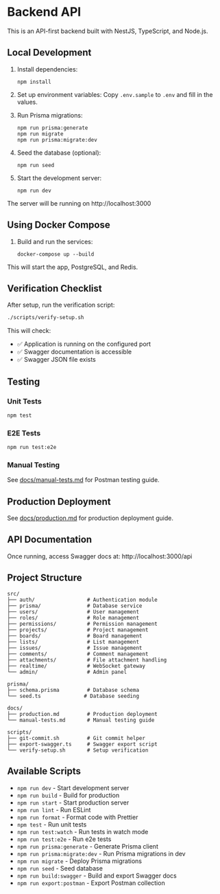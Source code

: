 # Backend API

This is an API-first backend built with NestJS, TypeScript, and Node.js.

## Local Development

1. Install dependencies:
   ```
   npm install
   ```

2. Set up environment variables:
   Copy `.env.sample` to `.env` and fill in the values.

3. Run Prisma migrations:
   ```
   npm run prisma:generate
   npm run migrate
   npm run prisma:migrate:dev
   ```

4. Seed the database (optional):
   ```
   npm run seed
   ```

5. Start the development server:
   ```
   npm run dev
   ```

The server will be running on http://localhost:3000

## Using Docker Compose

1. Build and run the services:
   ```
   docker-compose up --build
   ```

This will start the app, PostgreSQL, and Redis.

## Verification Checklist

After setup, run the verification script:

```bash
./scripts/verify-setup.sh
```

This will check:
- ✅ Application is running on the configured port
- ✅ Swagger documentation is accessible
- ✅ Swagger JSON file exists

## Testing

### Unit Tests
```bash
npm test
```

### E2E Tests
```bash
npm run test:e2e
```

### Manual Testing
See [docs/manual-tests.md](docs/manual-tests.md) for Postman testing guide.

## Production Deployment

See [docs/production.md](docs/production.md) for production deployment guide.

## API Documentation

Once running, access Swagger docs at: http://localhost:3000/api

## Project Structure

```
src/
├── auth/                 # Authentication module
├── prisma/               # Database service
├── users/                # User management
├── roles/                # Role management
├── permissions/          # Permission management
├── projects/             # Project management
├── boards/               # Board management
├── lists/                # List management
├── issues/               # Issue management
├── comments/             # Comment management
├── attachments/          # File attachment handling
├── realtime/             # WebSocket gateway
└── admin/                # Admin panel

prisma/
├── schema.prisma         # Database schema
└── seed.ts              # Database seeding

docs/
├── production.md         # Production deployment
└── manual-tests.md       # Manual testing guide

scripts/
├── git-commit.sh         # Git commit helper
├── export-swagger.ts     # Swagger export script
└── verify-setup.sh       # Setup verification
```

## Available Scripts

- `npm run dev` - Start development server
- `npm run build` - Build for production
- `npm run start` - Start production server
- `npm run lint` - Run ESLint
- `npm run format` - Format code with Prettier
- `npm test` - Run unit tests
- `npm run test:watch` - Run tests in watch mode
- `npm run test:e2e` - Run e2e tests
- `npm run prisma:generate` - Generate Prisma client
- `npm run prisma:migrate:dev` - Run Prisma migrations in dev
- `npm run migrate` - Deploy Prisma migrations
- `npm run seed` - Seed database
- `npm run build:swagger` - Build and export Swagger docs
- `npm run export:postman` - Export Postman collection